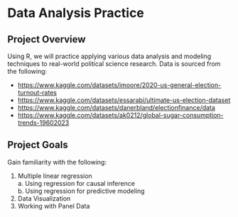# Data Analysis Practice

## Project Overview
Using R, we will practice applying various data analysis and modeling techniques to real-world political science research. Data is sourced from the following:
- https://www.kaggle.com/datasets/imoore/2020-us-general-election-turnout-rates
- https://www.kaggle.com/datasets/essarabi/ultimate-us-election-dataset
- https://www.kaggle.com/datasets/danerbland/electionfinance/data
- https://www.kaggle.com/datasets/ak0212/global-sugar-consumption-trends-19602023 

## Project Goals  
Gain familiarity with the following:

1. Multiple linear regression<br>
    a. Using regression for causal inference<br>
    b. Using regression for predictive modeling
2. Data Visualization
3. Working with Panel Data

